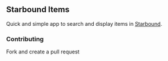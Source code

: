 ## Starbound Items
Quick and simple app to search and display items in [Starbound](http://playstarbound.com/).

### Contributing

Fork and create a pull request

